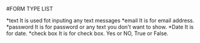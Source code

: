 #FORM TYPE LIST

*text
It is used fot inputing any text messages
*email
It is for email address.
*password
It is for password or any text you don't want to show.
*Date
It is for date.
*check box
It is for check box. Yes or NO, True or False.